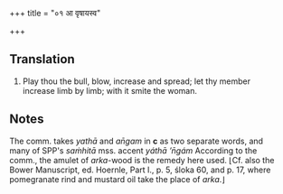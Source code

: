 +++
title = "०१ आ वृषायस्व"

+++
## Translation
1. Play thou the bull, blow, increase and spread; let thy member  
increase limb by limb; with it smite the woman.

## Notes
The comm. takes *yathā* and *an̄gam* in **c** as two separate words, and  
many of SPP's *saṁhitā* mss. accent *yáthā ’n̄gám* According to the  
comm., the amulet of *arka*-wood is the remedy here used. ⌊Cf. also the  
Bower Manuscript, ed. Hoernle, Part I., p. 5, śloka 60, and p. 17, where  
pomegranate rind and mustard oil take the place of *arka*.⌋
